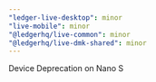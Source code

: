```yaml
---
"ledger-live-desktop": minor
"live-mobile": minor
"@ledgerhq/live-common": minor
"@ledgerhq/live-dmk-shared": minor
---
```


Device Deprecation on Nano S

